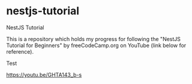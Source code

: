 # nestjs-tutorial

NestJS Tutorial

This is a repository which holds my progress for following the "NestJS Tutorial for Beginners" by freeCodeCamp.org on YouTube (link below for reference).

Test

https://youtu.be/GHTA143_b-s

